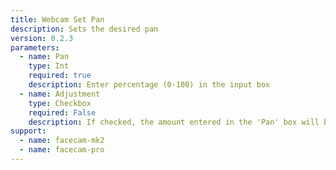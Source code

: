 ```yaml
---
title: Webcam Set Pan
description: Sets the desired pan
version: 0.2.3
parameters:
  - name: Pan
    type: Int
    required: true
    description: Enter percentage (0-100) in the input box
  - name: Adjustment
    type: Checkbox
    required: False
    description: If checked, the amount entered in the 'Pan' box will be added to the current setting
support:
  - name: facecam-mk2
  - name: facecam-pro
---
```


